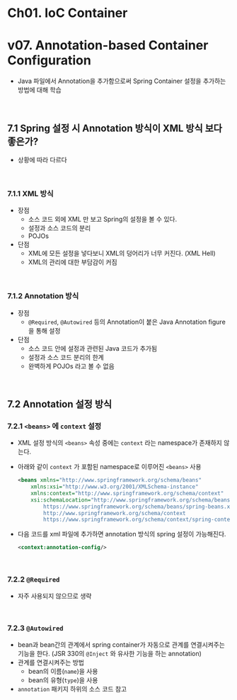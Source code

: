 # Ch01. IoC Container

# v07. Annotation-based Container Configuration

- Java 파일에서 Annotation을 추가함으로써 Spring Container 설정을 추가하는 방법에 대해 학습

<br>

## 7.1 Spring 설정 시 Annotation 방식이 XML 방식 보다 좋은가?

- 상황에 따라 다르다

<br>

### 7.1.1 XML 방식

- 장점
  - 소스 코드 외에 XML 만 보고 Spring의 설정을 볼 수 있다.
  - 설정과 소스 코드의 분리
  - POJOs
- 단점
  - XML에 모든 설정을 넣다보니 XML의 덩어리가 너무 커진다. (XML Hell)
  - XML의 관리에 대한 부담감이 커짐

<br>

### 7.1.2 Annotation 방식

- 장점
  - `@Required`, `@Autowired` 등의 Annotation이 붙은 Java Annotation figure 을 통해 설정
- 단점
  - 소스 코드 안에 설정과 관련된 Java 코드가 추가됨
  - 설정과 소스 코드 분리의 한계
  - 완벽하게 POJOs 라고 볼 수 없음

<br>

## 7.2 Annotation 설정 방식

### 7.2.1 `<beans>` 에 `context` 설정

- XML 설정 방식의 `<beans>` 속성 중에는 `context` 라는 namespace가  존재하지 않는다.

- 아래와 같이 `context` 가 포함된 namespace로 이루어진 `<beans>` 사용

  ```xml
  <beans xmlns="http://www.springframework.org/schema/beans"
      xmlns:xsi="http://www.w3.org/2001/XMLSchema-instance"
      xmlns:context="http://www.springframework.org/schema/context"
      xsi:schemaLocation="http://www.springframework.org/schema/beans
          https://www.springframework.org/schema/beans/spring-beans.xsd
          http://www.springframework.org/schema/context
          https://www.springframework.org/schema/context/spring-context.xsd">
  ```

- 다음 코드를 xml 파일에 추가하면 annotation 방식의 spring 설정이 가능해진다.

  ```xml
  <context:annotation-config/>
  ```

<br>

### 7.2.2 `@Required`

- 자주 사용되지 않으므로 생략

<br>

### 7.2.3 `@Autowired`

- bean과 bean간의 관계에서 spring container가 자동으로 관계를 연결시켜주는 기능을 한다.
  (JSR 330의 `@Inject` 와 유사한 기능을 하는 annotation)
- 관계를 연결시켜주는 방법
  - bean의 이름(`name`)을 사용
  - bean의 유형(`type`)을 사용
- `annotation` 패키지 하위의 소스 코드 참고